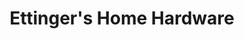---
title: "Ettinger's Home Hardware"
url: /shubenacadie/ettingers-home-hardware/
shop: Eisenwaren
---